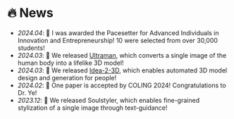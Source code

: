 # 🔥 News
- *2024.04*: 🎉 I was awarded the Pacesetter for Advanced Individuals in Innovation and Entrepreneurship! 10 were selected from over 30,000 students!
- *2024.03*: 🎉 We released [Ultraman](https://air-discover.github.io/Ultraman/), which converts a single image of the human body into a lifelike 3D model!
- *2024.03*: 🎉 We released [Idea-2-3D](https://air-discover.github.io/Idea-2-3D/), which enables automated 3D model design and generation for people!
- *2024.02*: 🎉 One paper is accepted by COLING 2024! Congratulations to Dr. Ye!
- *2023.12*: 🎉 We released Soulstyler, which enables fine-grained stylization of a single image through text-guidance!
